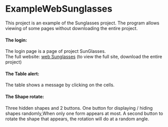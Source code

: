 # ExampleWebSunglasses
This project is an example of the Sunglasses project. The program allows viewing of some pages without downloading the entire project.

<h4>The login:</h4>
The login page is a page of project SunGlasses.<br>
The full website: <a href="https://github.com/Harelazimtas/Web-Sunglasses-Shop">web Sunglasses</a>  (to view the full site, download the entire project)
<br>
<h4>The Table alert:</h4> 
The table shows a message by clicking on the cells.
<br>
<h4>The Shape rotate:</h4>
Three hidden shapes and 2 buttons.
One button for displaying / hiding shapes randomly,When only one form appears at most.
A second button to rotate the shape that appears, the rotation will do at a random angle.
